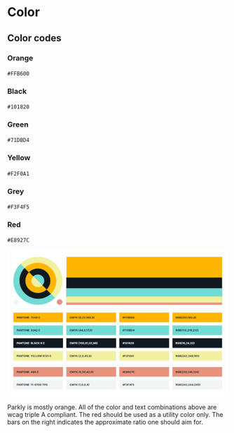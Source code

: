 # Color

## Color codes

### Orange
`#FFB600`

### Black
`#101820`

### Green
`#71DBD4`

### Yellow
`#F2F0A1`

### Grey
`#F3F4F5`

### Red
`#E8927C`

![Parkly color examples](parkly_color_for_documentation.jpg)

Parkly is mostly orange. All of the color and text combinations above are wcag triple A compliant. The red should be used as a utility color only. The bars on the right indicates the approximate ratio one should aim for.